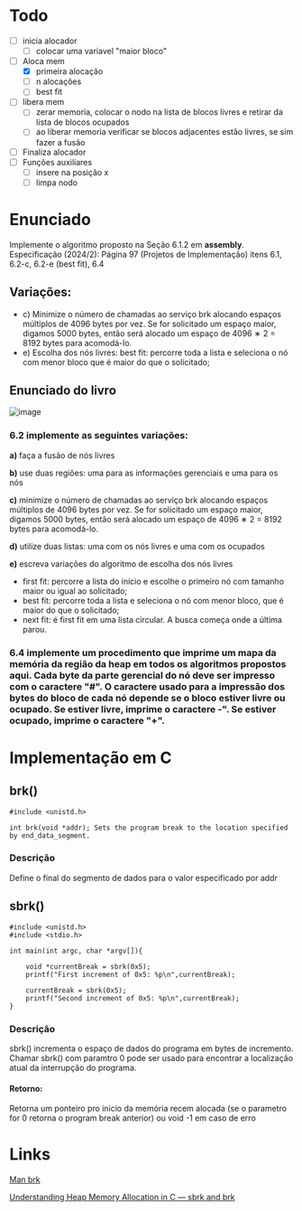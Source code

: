 # Todo
- [ ] inicia alocador
    - [ ] colocar uma variavel "maior bloco"
- [ ] Aloca mem
    - [x] primeira alocação
    - [ ] n alocações
    - [ ] best fit
- [ ] libera mem
    - [ ] zerar memoria, colocar o nodo na lista de blocos livres e retirar da lista de blocos ocupados
    - [ ] ao liberar memoria verificar se blocos adjacentes estão livres, se sim fazer a fusão
- [ ] Finaliza alocador
- [ ] Funções auxiliares
    - [ ] insere na posição x
    - [ ] limpa nodo

# Enunciado
Implemente o algoritmo proposto na Seção 6.1.2 em **assembly**.
Especificação (2024/2): Página 97 (Projetos de Implementação) 
itens 6.1, 6.2-c, 6.2-e (best fit), 6.4 
## Variações:
* c) Minimize o número de chamadas ao serviço brk alocando espaços múltiplos de 4096 bytes por vez. Se for solicitado um espaço maior, digamos 5000 bytes, então será alocado um espaço de 4096 ∗ 2 = 8192 bytes para acomodá-lo.
* e) Escolha dos nós livres: best fit: percorre toda a lista e seleciona o nó com menor bloco que é maior do que o solicitado;

## Enunciado do livro
![image](https://github.com/user-attachments/assets/d28ae9b7-c205-4c3e-a99a-af6211473415)


### 6.2 implemente as seguintes variações:
**a)** faça a fusão de nós livres

**b)** use duas regiões: uma para as informações gerenciais e uma para os nós

**c)** minimize o número de chamadas ao serviço brk alocando espaços múltiplos de 4096 bytes por vez. Se for solicitado um espaço maior, digamos 5000 bytes, então será alocado um espaço de 4096 ∗ 2 = 8192 bytes
para acomodá-lo.

**d)** utilize duas listas: uma com os nós livres e uma com os ocupados

**e)** escreva variações do algoritmo de escolha dos nós livres

* first fit: percorre a lista do início e escolhe o primeiro nó com tamanho maior ou igual ao solicitado;
* best fit: percorre toda a lista e seleciona o nó com menor bloco, que é maior do que o solicitado; 
* next fit: é first fit em uma lista circular. A busca começa onde a última parou.
### 6.4 implemente um procedimento que imprime um mapa da memória da região da heap em todos os algoritmos propostos aqui. Cada byte da parte gerencial do nó deve ser impresso com o caractere "#". O caractere usado para a impressão dos bytes do bloco de cada nó depende se o bloco estiver livre ou ocupado. Se estiver livre, imprime o caractere -". Se estiver ocupado, imprime o caractere "+".

# Implementação em C

## brk()

```cpp=
#include <unistd.h>

int brk(void *addr); Sets the program break to the location specified by end_data_segment.
```
### Descrição
Define o final do segmento de dados para o valor especificado por addr
## sbrk()
```cpp=
#include <unistd.h>
#include <stdio.h>

int main(int argc, char *argv[]){

    void *currentBreak = sbrk(0x5);
    printf("First increment of 0x5: %p\n",currentBreak);

    currentBreak = sbrk(0x5);
    printf("Second increment of 0x5: %p\n",currentBreak);
}
```
### Descrição
sbrk() incrementa o espaço de dados do programa em bytes de incremento. Chamar sbrk() com paramtro 0 pode ser usado para encontrar a localização atual da interrupção do programa.
#### Retorno:
Retorna um ponteiro pro inicio da memória recem alocada (se o parametro for 0 retorna o program break anterior) ou void -1 em caso de erro

# Links

[Man brk](https://man7.org/linux/man-pages/man2/brk.2.html)

[Understanding Heap Memory Allocation in C — sbrk and brk](https://scottc130.medium.com/understanding-heap-memory-allocation-in-c-sbrk-and-brk-d9b95c344cbc)
